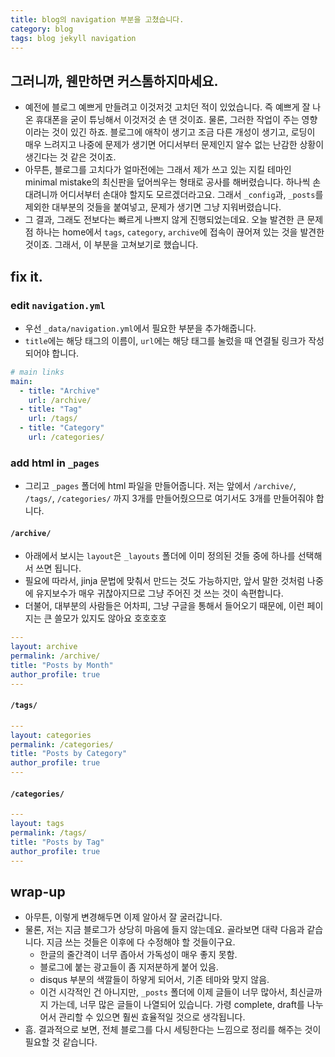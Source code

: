 ```yaml
---
title: blog의 navigation 부분을 고쳤습니다.
category: blog
tags: blog jekyll navigation
---
```


## 그러니까, 웬만하면 커스톰하지마세요. 

- 예전에 블로그 예쁘게 만들려고 이것저것 고치던 적이 있었습니다. 즉 예쁘게 잘 나온 휴대폰을 굳이 튜닝해서 이것저것 손 댄 것이죠. 물론, 그러한 작업이 주는 영향이라는 것이 있긴 하죠. 블로그에 애착이 생기고 조금 다른 개성이 생기고, 로딩이 매우 느려지고 나중에 문제가 생기면 어디서부터 문제인지 알수 없는 난감한 상황이 생긴다는 것 같은 것이죠. 
- 아무튼, 블로그를 고치다가 얼마전에는 그래서 제가 쓰고 있는 지킬 테마인 minimal mistake의 최신판을 덮어씌우는 형태로 공사를 해버렸습니다. 하나씩 손 대려니까 어디서부터 손대야 할지도 모르겠더라고요. 그래서 `_config`과, `_posts`를 제외한 대부분의 것들을 붙여넣고, 문제가 생기면 그냥 지워버렸습니다. 
- 그 결과, 그래도 전보다는 빠르게 나쁘지 않게 진행되었는데요. 오늘 발견한 큰 문제점 하나는 home에서 `tags`, `category`, `archive`에 접속이 끊어져 있는 것을 발견한 것이죠. 그래서, 이 부분을 고쳐보기로 했습니다.

## fix it. 

### edit `navigation.yml`

- 우선 `_data/navigation.yml`에서 필요한 부분을 추가해줍니다. 
- `title`에는 해당 태그의 이름이, `url`에는 해당 태그를 눌렀을 때 연결될 링크가 작성되어야 합니다.

```yml
# main links
main:
  - title: "Archive"
    url: /archive/
  - title: "Tag"
    url: /tags/
  - title: "Category"
    url: /categories/
```

### add html in `_pages`

- 그리고 `_pages` 폴더에 html 파일을 만들어줍니다. 저는 앞에서 `/archive/`, `/tags/`, `/categories/` 까지 3개를 만들어줬으므로 여기서도 3개를 만들어줘야 합니다. 

#### `/archive/`

- 아래에서 보시는 `layout`은 `_layouts` 폴더에 이미 정의된 것들 중에 하나를 선택해서 쓰면 됩니다. 
- 필요에 따라서, jinja 문법에 맞춰서 만드는 것도 가능하지만, 앞서 말한 것처럼 나중에 유지보수가 매우 귀찮아지므로 그냥 주어진 것 쓰는 것이 속편합니다. 
- 더불어, 대부분의 사람들은 어차피, 그냥 구글을 통해서 들어오기 때문에, 이런 페이지는 큰 쓸모가 있지도 않아요 호호호호

```yml
---
layout: archive
permalink: /archive/
title: "Posts by Month"
author_profile: true
---
```

#### `/tags/`


```yml
---
layout: categories
permalink: /categories/
title: "Posts by Category"
author_profile: true
--- 
```


#### `/categories/`

```yml
---
layout: tags
permalink: /tags/
title: "Posts by Tag"
author_profile: true
---
```


## wrap-up

- 아무튼, 이렇게 변경해두면 이제 알아서 잘 굴러갑니다.
- 물론, 저는 지금 블로그가 상당히 마음에 들지 않는데요. 골라보면 대략 다음과 같습니다. 지금 쓰는 것들은 이후에 다 수정해야 할 것들이구요.
  - 한글의 줄간격이 너무 좁아서 가독성이 매우 좋지 못함.
  - 블로그에 붙는 광고들이 좀 지저분하게 붙어 있음. 
  - disqus 부분의 색깔들이 하얗게 되어서, 기존 테마와 맞지 않음.
  - 이건 시각적인 건 아니지만, `_posts` 폴더에 이제 글들이 너무 많아서, 최신글까지 가는데, 너무 많은 글들이 나열되어 있습니다. 가령 complete, draft를 나누어서 관리할 수 있으면 훨씬 효율적일 것으로 생각됩니다.
- 흠. 결과적으로 보면, 전체 블로그를 다시 세팅한다는 느낌으로 정리를 해주는 것이 필요할 것 같습니다. 